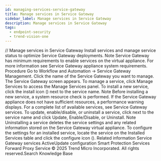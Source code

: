 ```yaml
---
id: managing-services-service-gateway
title: Manage services in Service Gateway
sidebar_label: Manage services in Service Gateway
description: Manage services in Service Gateway
tags:
  - endpoint-security
  - trend-vision-one
---
```


/*<![CDATA[*/ $('#title').html($('meta[name=map-description]').attr('content')); /*]]>*/ Manage services in Service Gateway Install services and manage service status to optimize Service Gateway deployments. Note Service Gateway has minimum requirements to enable services on the virtual appliance. For more information see Service Gateway appliance system requirements. Procedure Go to Workflow and Automation → Service Gateway Management. Click the name of the Service Gateway you want to manage. The Service Gateway screen appears. To manage a service, click Manage Services to access the Manage Services panel. To install a new service, click the install icon () next to the service name. Note Before installing a new service, a system resource check is performed. If the Service Gateway appliance does not have sufficient resources, a performance warning displays. For a complete list of available services, see Service Gateway services. To update, enable/disable, or uninstall a service, click next to the service name and click Update, Enable/Disable, or Uninstall. Note Uninstalling a service deletes the service settings and any related information stored on the Service Gateway virtual appliance. To configure the settings for an installed service, locate the service on the Installed Services table and click the configure icon (). Related information Service Gateway services ActiveUpdate configuration Smart Protection Services Forward Proxy Service © 2025 Trend Micro Incorporated. All rights reserved.Search Knowledge Base